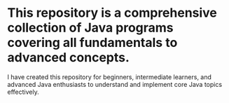# This repository is a comprehensive collection of Java programs covering all fundamentals to advanced concepts. 
I have created this repository for beginners, intermediate learners, and advanced Java enthusiasts to understand and implement core Java topics effectively.
